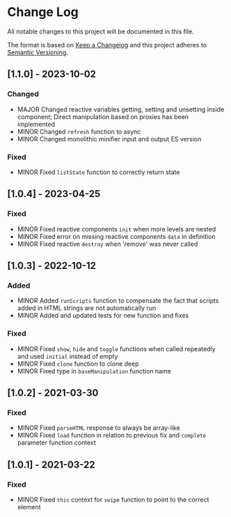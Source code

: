 # Change Log
All notable changes to this project will be documented in this file.

The format is based on [Keep a Changelog](http://keepachangelog.com/)
and this project adheres to [Semantic Versioning](http://semver.org/).

## [1.1.0] - 2023-10-02

### Changed

- MAJOR Changed reactive variables getting, setting and unsetting inside component; Direct manipulation based on proxies has been implemented
- MINOR Changed `refresh` function to async
- MINOR Changed monolithic minifier input and output ES version

### Fixed

- MINOR Fixed `listState` function to correctly return state

## [1.0.4] - 2023-04-25
 
### Fixed
 
- MINOR Fixed reactive components `init` when more levels are nested
- MINOR Fixed error on missing reactive components `data` in definition
- MINOR Fixed reactive `destroy` when 'remove' was never called

## [1.0.3] - 2022-10-12

### Added

- MINOR Added `runScripts` function to compensate the fact that scripts added in HTML strings are not automatically run
- MINOR Added and updated tests for new function and fixes
 
### Fixed
 
- MINOR Fixed `show`, `hide` and `toggle` functions when called repeatedly and used `initial` instead of empty
- MINOR Fixed `clone` function to clone deep
- MINOR Fixed type in `baseManipulation` function name

## [1.0.2] - 2021-03-30
 
### Fixed
 
- MINOR Fixed `parseHTML` response to always be array-like
- MINOR Fixed `load` function in relation to previous fix and `complete` parameter function context

## [1.0.1] - 2021-03-22
 
### Fixed
 
- MINOR Fixed `this` context for `swipe` function to point to the correct element
